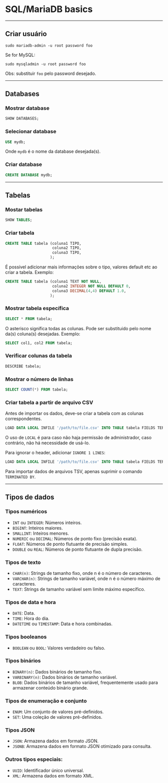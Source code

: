 # SQL/MariaDB basics

---

## Criar usuário
```
sudo mariadb-admin -u root password foo
```

Se for MySQL:

```
sudo mysqladmin -u root password foo
```

Obs: substituir `foo` pelo password desejado.

---

## Databases

### Mostrar database

```sql
SHOW DATABASES;
```

### Selecionar database

```sql
USE mydb;
```

Onde `mydb` é o nome da database desejada(s).

### Criar database

```sql
CREATE DATABASE mydb;
```

---

## Tabelas

### Mostar tabelas

```sql
SHOW TABLES;
```

### Criar tabela

```sql
CREATE TABLE tabela	(coluna1 TIPO,
					 coluna2 TIPO,
					 coluna3 TIPO,
					);		
```

É possível adicionar mais informações sobre o tipo, valores default etc ao criar a tabela. Exemplo:

```sql
CREATE TABLE tabela	(coluna1 TEXT NOT NULL,
					 coluna2 INTEGER NOT NULL DEFAULT 0,
					 coluna3 DECIMAL(4,4) DEFAULT 1.0,
					);
```

### Mostrar tabela específica

```sql
SELECT * FROM tabela;
```

O asterisco significa todas as colunas. Pode ser substituido pelo nome da(s) coluna(s) desejadas. Exemplo:

```sql
SELECT col1, col2 FROM tabela;	
```

### Verificar colunas da tabela

```sql
DESCRIBE tabela;
```

### Mostrar o número de linhas

```sql
SELECT COUNT(*) FROM tabela;
```

### Criar tabela a partir de arquivo CSV

Antes de importar os dados, deve-se criar a tabela com as colunas correspondentes.

```sql
LOAD DATA LOCAL INFILE '/path/to/file.csv' INTO TABLE tabela FIELDS TERMINATED BY ',';
```

O uso de `LOCAL` é para caso não haja permissão de administrador, caso contrário, não há necessidade de usá-lo.

Para ignorar o header, adicionar `IGNORE 1 LINES`:

```sql
LOAD DATA LOCAL INFILE '/path/to/file.csv' INTO TABLE tabela FIELDS TERMINATED BY ',' IGNORE 1 LINES;
```

Para importar dados de arquivos TSV, apenas suprimir o comando `TERMINATED BY`.

---

## Tipos de dados

### Tipos numéricos

- `INT` ou `INTEGER`: Números inteiros.
- `BIGINT`: Inteiros maiores.
- `SMALLINT`: Inteiros menores.
- `NUMERIC` ou `DECIMAL`: Números de ponto fixo (precisão exata).
- `FLOAT`: Números de ponto flutuante de precisão simples.
- `DOUBLE` ou `REAL`: Números de ponto flutuante de dupla precisão.

### Tipos de texto

- `CHAR(n)`: Strings de tamanho fixo, onde n é o número de caracteres.
- `VARCHAR(n)`: Strings de tamanho variável, onde n é o número máximo de caracteres.
- `TEXT`: Strings de tamanho variável sem limite máximo específico.

### Tipos de data e hora

- `DATE`: Data.
- `TIME`: Hora do dia.
- `DATETIME` ou `TIMESTAMP`: Data e hora combinadas.

### Tipos booleanos

- `BOOLEAN` ou `BOOL`: Valores verdadeiro ou falso.

### Tipos binários

- `BINARY(n)`: Dados binários de tamanho fixo.
- `VARBINARY(n)`: Dados binários de tamanho variável.
- `BLOB`: Dados binários de tamanho variável, frequentemente usado para armazenar conteúdo binário grande.

### Tipos de enumeração e conjunto

- `ENUM`: Um conjunto de valores pré-definidos.
- `SET`: Uma coleção de valores pré-definidos.

### Tipos JSON

- `JSON`: Armazena dados em formato JSON.
- `JSONB`: Armazena dados em formato JSON otimizado para consulta.

### Outros tipos especiais:

- `UUID`: Identificador único universal.
- `XML`: Armazena dados em formato XML.
